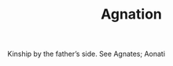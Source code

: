 ---
title: Agnation
permalink: "/definitions/agnation.html"
body: Kinship by the father’s side. See Agnates; Aonati
published_at: '2018-07-07'
layout: post
---